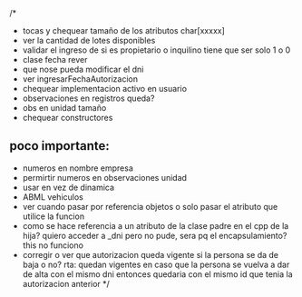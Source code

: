 /*
* tocas y chequear tamaño de los atributos char[xxxxx]
* ver la cantidad de lotes disponibles
* validar el ingreso de si es propietario o inquilino tiene que ser solo 1 o 0
* clase fecha rever
* que nose pueda modificar el dni
* ver ingresarFechaAutorizacion
* chequear implementacion activo en usuario
* observaciones en registros queda?
* obs en unidad tamaño
* chequear constructores

poco importante:
----------------
* numeros en nombre empresa
* permirtir numeros en observaciones unidad
* usar <vector> en vez de dinamica
* ABML vehiculos
* ver cuando pasar por referencia objetos o solo pasar el atributo que utilice la funcion
* como se hace referencia a un atributo de la clase padre en el cpp de la hija? quiero acceder a _dni pero no pude, sera pq el encapsulamiento? this no funciono
* corregir o ver que autorizacion queda vigente si la persona se da de baja o no? rta: quedan vigentes en caso que la persona se vuelva a dar de alta con el mismo dni entonces quedaria con el mismo id que tenia la autorizacion anterior
*/
